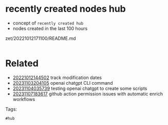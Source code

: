# recently created nodes hub

- concept of `recently created hub`
- nodes created in the last 100 hours

zet/20221012171100/README.md

```
```

# Related

- [20221012144502](/zet/20221012144502/README.md) track modification dates
- [20231103204105](/zet/20231103204105/README.md) openai chatgpt CLI command
- [20231104035739](/zet/20231104035739/README.md) testing openai chatgpt to create some scripts
- [20231107183617](/zet/20231107183617/README.md) github action permission issues with automatic enrich workflows

Tags:

    #hub
